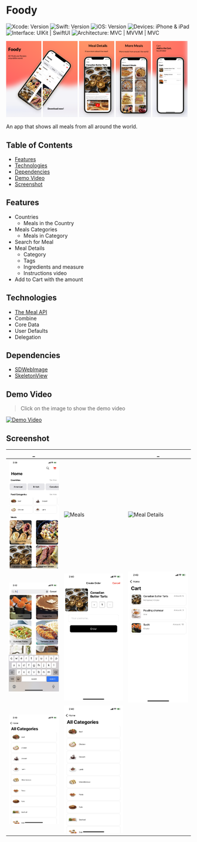# Foody

<!-- Project Settings -->
![Xcode: Version](https://img.shields.io/badge/Xcode-14.3-lightgray?logo=Xcode)
![Swift: Version](https://img.shields.io/badge/Swift-5.8-lightgray?logo=Swift)
![iOS: Version](https://img.shields.io/badge/iOS-15.0-lightgray) 
![Devices: iPhone & iPad](https://img.shields.io/badge/Devices-iPhone%20&%20iPad-lightgray)
![Interface: UIKit | SwiftUI](https://img.shields.io/badge/Interface-UIKit-lightgray)
![Architecture: MVC | MVVM | MVC](https://img.shields.io/badge/Architecture-MVVM-lightgray)



<!-- Main Screenshot -->
<p>
    <img src="Mockups/Hotpot%200.png" width="19%" />
    <img src="Mockups/Hotpot%201.png" width="19%" />
    <img src="Mockups/Hotpot%202.png" width="19%" />
    <img src="Mockups/Hotpot%203.png" width="19%" />
    <img src="Mockups/Hotpot%204.png" width="19%" />
</p>


<!-- Project bref -->
An app that shows all meals from all around the world.



<!-- ____________________________________________________________________________ -->
## Table of Contents
 - [Features](#features)
 - [Technologies](#technologies)
 - [Dependencies](#dependencies)
 - [Demo Video](#demo-video)
 - [Screenshot](#screenshot)



<!-- ____________________________________________________________________________ -->
## Features
- Countries
    - Meals in the Country
- Meals Categories
    - Meals in Category
- Search for Meal
- Meal Details
    - Category
    - Tags
    - Ingredients and measure
    - Instructions video
- Add to Cart with the amount


<!-- ____________________________________________________________________________ -->
## Technologies
- [The Meal API](https://www.themealdb.com/api.php)
- Combine
- Core Data
- User Defaults
- Delegation


<!-- ____________________________________________________________________________ -->
## Dependencies
- [SDWebImage](https://github.com/SDWebImage/SDWebImage)
- [SkeletonView](https://github.com/Juanpe/SkeletonView)


<!-- ____________________________________________________________________________ -->
## Demo Video

> Click on the image to show the demo video

<!-- Video Link -->
<a href="https://youtu.be/TO8MNaZs5zE">
    <!-- Video Image -->
    <img 
        src="https://img.youtube.com/vi/TO8MNaZs5zE/0.jpg" 
        alt="Demo Video" 
        height="400"
    />
</a>



<!-- ____________________________________________________________________________ -->
## Screenshot

_ |  | _
---------- | ----------- | ----------
![Home](screenshots/Home.PNG) | ![Meals](screenshots/Meals.PNG) | ![Meal Details](screenshots/Meal%20Details.PNG)
![Search](screenshots/Search.PNG) | ![Add to Cart](screenshots/Cart%20adding.PNG) | ![Cart](screenshots/Cart.PNG)
![Countries](screenshots/Categories.PNG) | ![Categories](screenshots/Categories.PNG) | ![]()
